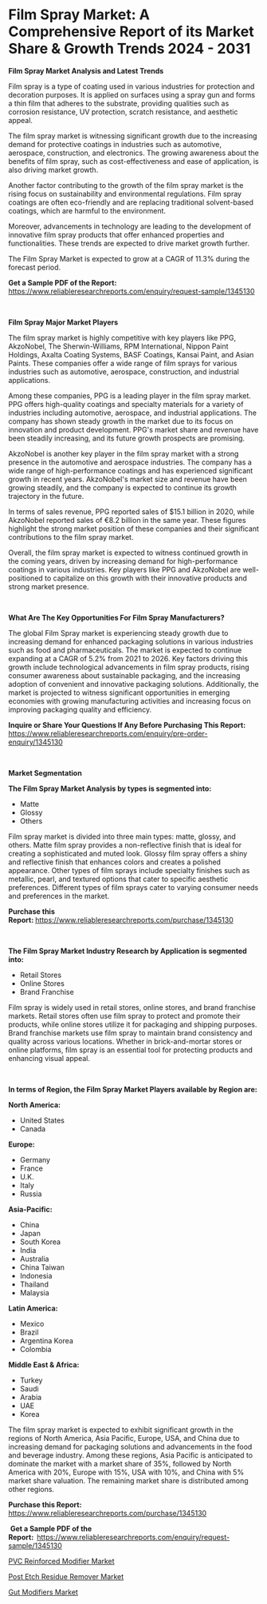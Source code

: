 <p><h1>Film Spray Market: A Comprehensive Report of its Market Share & Growth Trends 2024 - 2031</h1></p><p><strong>Film Spray Market Analysis and Latest Trends</strong></p>
<p><p>Film spray is a type of coating used in various industries for protection and decoration purposes. It is applied on surfaces using a spray gun and forms a thin film that adheres to the substrate, providing qualities such as corrosion resistance, UV protection, scratch resistance, and aesthetic appeal.</p><p>The film spray market is witnessing significant growth due to the increasing demand for protective coatings in industries such as automotive, aerospace, construction, and electronics. The growing awareness about the benefits of film spray, such as cost-effectiveness and ease of application, is also driving market growth.</p><p>Another factor contributing to the growth of the film spray market is the rising focus on sustainability and environmental regulations. Film spray coatings are often eco-friendly and are replacing traditional solvent-based coatings, which are harmful to the environment.</p><p>Moreover, advancements in technology are leading to the development of innovative film spray products that offer enhanced properties and functionalities. These trends are expected to drive market growth further.</p><p>The Film Spray Market is expected to grow at a CAGR of 11.3% during the forecast period.</p></p>
<p><strong>Get a Sample PDF of the Report:&nbsp;</strong> <a href="https://www.reliableresearchreports.com/enquiry/request-sample/1345130">https://www.reliableresearchreports.com/enquiry/request-sample/1345130</a></p>
<p>&nbsp;</p>
<p><strong>Film Spray Major Market Players</strong></p>
<p><p>The film spray market is highly competitive with key players like PPG, AkzoNobel, The Sherwin-Williams, RPM International, Nippon Paint Holdings, Axalta Coating Systems, BASF Coatings, Kansai Paint, and Asian Paints. These companies offer a wide range of film sprays for various industries such as automotive, aerospace, construction, and industrial applications.</p><p>Among these companies, PPG is a leading player in the film spray market. PPG offers high-quality coatings and specialty materials for a variety of industries including automotive, aerospace, and industrial applications. The company has shown steady growth in the market due to its focus on innovation and product development. PPG's market share and revenue have been steadily increasing, and its future growth prospects are promising.</p><p>AkzoNobel is another key player in the film spray market with a strong presence in the automotive and aerospace industries. The company has a wide range of high-performance coatings and has experienced significant growth in recent years. AkzoNobel's market size and revenue have been growing steadily, and the company is expected to continue its growth trajectory in the future.</p><p>In terms of sales revenue, PPG reported sales of $15.1 billion in 2020, while AkzoNobel reported sales of €8.2 billion in the same year. These figures highlight the strong market position of these companies and their significant contributions to the film spray market.</p><p>Overall, the film spray market is expected to witness continued growth in the coming years, driven by increasing demand for high-performance coatings in various industries. Key players like PPG and AkzoNobel are well-positioned to capitalize on this growth with their innovative products and strong market presence.</p></p>
<p>&nbsp;</p>
<p><strong>What Are The Key Opportunities For Film Spray Manufacturers?</strong></p>
<p><p>The global Film Spray market is experiencing steady growth due to increasing demand for enhanced packaging solutions in various industries such as food and pharmaceuticals. The market is expected to continue expanding at a CAGR of 5.2% from 2021 to 2026. Key factors driving this growth include technological advancements in film spray products, rising consumer awareness about sustainable packaging, and the increasing adoption of convenient and innovative packaging solutions. Additionally, the market is projected to witness significant opportunities in emerging economies with growing manufacturing activities and increasing focus on improving packaging quality and efficiency.</p></p>
<p><strong>Inquire or Share Your Questions If Any Before Purchasing This Report:</strong> <a href="https://www.reliableresearchreports.com/enquiry/pre-order-enquiry/1345130">https://www.reliableresearchreports.com/enquiry/pre-order-enquiry/1345130</a></p>
<p>&nbsp;</p>
<p><strong>Market Segmentation</strong></p>
<p><strong>The Film Spray Market Analysis by types is segmented into:</strong></p>
<p><ul><li>Matte</li><li>Glossy</li><li>Others</li></ul></p>
<p><p>Film spray market is divided into three main types: matte, glossy, and others. Matte film spray provides a non-reflective finish that is ideal for creating a sophisticated and muted look. Glossy film spray offers a shiny and reflective finish that enhances colors and creates a polished appearance. Other types of film sprays include specialty finishes such as metallic, pearl, and textured options that cater to specific aesthetic preferences. Different types of film sprays cater to varying consumer needs and preferences in the market.</p></p>
<p><strong>Purchase this Report:&nbsp;</strong><a href="https://www.reliableresearchreports.com/purchase/1345130">https://www.reliableresearchreports.com/purchase/1345130</a></p>
<p>&nbsp;</p>
<p><strong>The Film Spray Market Industry Research by Application is segmented into:</strong></p>
<p><ul><li>Retail Stores</li><li>Online Stores</li><li>Brand Franchise</li></ul></p>
<p><p>Film spray is widely used in retail stores, online stores, and brand franchise markets. Retail stores often use film spray to protect and promote their products, while online stores utilize it for packaging and shipping purposes. Brand franchise markets use film spray to maintain brand consistency and quality across various locations. Whether in brick-and-mortar stores or online platforms, film spray is an essential tool for protecting products and enhancing visual appeal.</p></p>
<p>&nbsp;</p>
<p><strong>In terms of Region, the Film Spray Market Players available by Region are:</strong></p>
<p>
    <p> <strong> North America: </strong>
        <ul>
            <li>United States</li>
            <li>Canada</li>
        </ul>
        </p> 
    <p> <strong> Europe: </strong>
        <ul>
            <li>Germany</li>
            <li>France</li>
            <li>U.K.</li>
            <li>Italy</li>
            <li>Russia</li>
        </ul>
        </p> 
    <p> <strong> Asia-Pacific: </strong>
        <ul>
            <li>China</li>
            <li>Japan</li>
            <li>South Korea</li>
            <li>India</li>
            <li>Australia</li>
            <li>China Taiwan</li>
            <li>Indonesia</li>
            <li>Thailand</li>
            <li>Malaysia</li>
        </ul>
        </p> 
    <p> <strong> Latin America: </strong>
        <ul>
            <li>Mexico</li>
            <li>Brazil</li>
            <li>Argentina Korea</li>
            <li>Colombia</li>
        </ul>
        </p> 
    <p> <strong> Middle East & Africa: </strong>
        <ul>
            <li>Turkey</li>
            <li>Saudi</li>
            <li>Arabia</li>
            <li>UAE</li>
            <li>Korea</li>
        </ul>
    </p>
    </p>
<p><p>The film spray market is expected to exhibit significant growth in the regions of North America, Asia Pacific, Europe, USA, and China due to increasing demand for packaging solutions and advancements in the food and beverage industry. Among these regions, Asia Pacific is anticipated to dominate the market with a market share of 35%, followed by North America with 20%, Europe with 15%, USA with 10%, and China with 5% market share valuation. The remaining market share is distributed among other regions.</p></p>
<p><strong>Purchase this Report: </strong><a href="https://www.reliableresearchreports.com/purchase/1345130">https://www.reliableresearchreports.com/purchase/1345130</a></p>
<p>&nbsp;<strong>Get a Sample PDF of the Report:&nbsp;&nbsp;</strong><a href="https://www.reliableresearchreports.com/enquiry/request-sample/1345130">https://www.reliableresearchreports.com/enquiry/request-sample/1345130</a></p>
<p><strong></strong></p>
<p><p><a href="https://view.publitas.com/reportprime-1/pvc-reinforced-modifier-market-size-share-trends-analysis-report-by-application-regional-outlook-competitive-strategies-and-segment-forecasts-2023-2030/">PVC Reinforced Modifier Market</a></p><p><a href="https://view.publitas.com/reportprime-1/post-etch-residue-remover-market-size-growth-outlook-from-2023-to-2030-projecting-at-markets-trends-analysis-by-application-regional-outlook-and-revenue/">Post Etch Residue Remover Market</a></p><p><a href="https://view.publitas.com/reportprime-1/gut-modifiers-market-insights-market-players-and-forecast-till-2030/">Gut Modifiers Market</a></p></p>